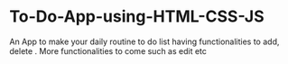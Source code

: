 # To-Do-App-using-HTML-CSS-JS
An App to make your daily routine to do list having functionalities to add, delete . More functionalities to come such  as edit etc
